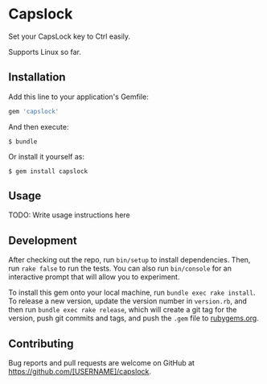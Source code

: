# Capslock

Set your CapsLock key to Ctrl easily.

Supports Linux so far.

## Installation

Add this line to your application's Gemfile:

```ruby
gem 'capslock'
```

And then execute:

    $ bundle

Or install it yourself as:

    $ gem install capslock

## Usage

TODO: Write usage instructions here

## Development

After checking out the repo, run `bin/setup` to install dependencies. Then, run `rake false` to run the tests. You can also run `bin/console` for an interactive prompt that will allow you to experiment.

To install this gem onto your local machine, run `bundle exec rake install`. To release a new version, update the version number in `version.rb`, and then run `bundle exec rake release`, which will create a git tag for the version, push git commits and tags, and push the `.gem` file to [rubygems.org](https://rubygems.org).

## Contributing

Bug reports and pull requests are welcome on GitHub at https://github.com/[USERNAME]/capslock.


